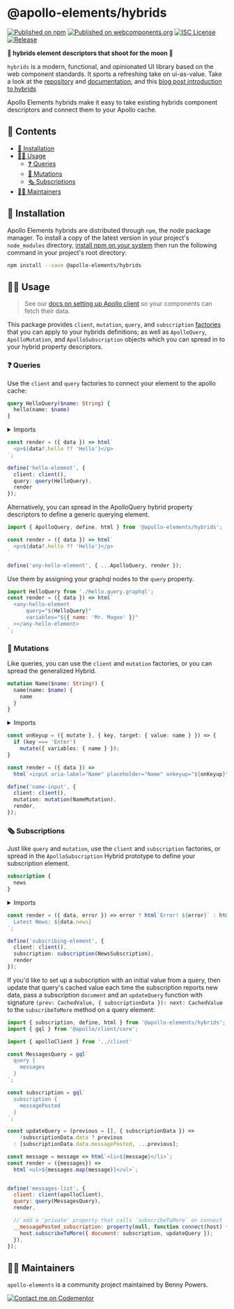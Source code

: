 # @apollo-elements/hybrids

[![Published on npm](https://img.shields.io/npm/v/@apollo-elements/hybrids.svg)](https://www.npmjs.com/package/@apollo-elements/hybrids)
[![Published on webcomponents.org](https://img.shields.io/badge/webcomponents.org-published-blue.svg)](https://www.webcomponents.org/element/@apollo-elements/hybrids)
[![ISC License](https://img.shields.io/npm/l/@apollo-elements/hybrids)](https://github.com/apollo-elements/apollo-elements/blob/master/LICENCE.md)
[![Release](https://github.com/apollo-elements/apollo-elements/workflows/Release/badge.svg)](https://github.com/apollo-elements/apollo-elements/actions)

<strong>👾 hybrids element descriptors that shoot for the moon 🚀</strong>

`hybrids` is a modern, functional, and opinionated UI library based on the web component standards. It sports a refreshing take on ui-as-value. Take a look at the [repository](https://github.com/hybridsjs/hybrids) and [documentation](https://hybrids.js.org), and this [blog post introduction to hybrids](https://dev.to/bennypowers/lets-build-web-components-part-7-hybrids-187l)

Apollo Elements hybrids make it easy to take existing hybrids component descriptors and connect them to your Apollo cache.

## 📓 Contents
- [🔧 Installation](#-installation)
- [👩‍🚀 Usage](#-usage)
  - [❓ Queries](#-queries)
  - [👾 Mutations](#-mutations)
  - [🗞 Subscriptions](#-subscriptions)
- [👷‍♂️ Maintainers](#-maintainers)

## 🔧 Installation

Apollo Elements hybrids are distributed through `npm`, the node package manager. To install a copy of the latest version in your project's `node_modules` directory, [install npm on your system](https://www.npmjs.com/get-npm) then run the following command in your project's root directory:

```bash
npm install --save @apollo-elements/hybrids
```

## 👩‍🚀 Usage

> See our [docs on setting up Apollo client](https://apolloelements.dev/pages/guides/getting-started/apollo-client.html) so your components can fetch their data.

This package provides `client`, `mutation`, `query`, and `subscription` [factories](https://hybrids.js.org/#/getting-started/concepts?id=factories) that you can apply to your hybrids definitions; as well as `ApolloQuery`, `ApolloMutation`, and `ApolloSubscription` objects which you can spread in to your hybrid property descriptors.

### ❓ Queries
Use the `client` and `query` factories to connect your element to the apollo cache:

<code-copy>

```graphql
query HelloQuery($name: String) {
  hello(name: $name)
}
```

</code-copy>

<details>

<summary>Imports</summary>

<code-copy>

```ts
import { client, query, define, html } from '@apollo-elements/hybrids';
import HelloQuery from './Hello.query.graphql';
```

</code-copy>

</details>

<code-copy>

```ts
const render = ({ data }) => html`
  <p>${data?.hello ?? 'Hello'}</p>
`;

define('hello-element', {
  client: client(),
  query: query(HelloQuery),
  render
});
```

</code-copy>

Alternatively, you can spread in the ApolloQuery hybrid property descriptors to define a generic querying element.

<code-copy>

```js
import { ApolloQuery, define, html } from '@apollo-elements/hybrids';

const render = ({ data }) => html`
  <p>${data?.hello ?? 'Hello'}</p>
`

define('any-hello-element', { ...ApolloQuery, render });
```

</code-copy>

Use them by assigning your graphql nodes to the `query` property.

<code-copy>

```js
import HelloQuery from './Hello.query.graphql';
const render = ({ data }) => html`
  <any-hello-element
      query="${HelloQuery}"
      variables="${{ name: 'Mr. Magoo' }}"
  ></any-hello-element>
`;
```

</code-copy>

### 👾 Mutations
Like queries, you can use the `client` and `mutation` factories, or you can spread the generalized Hybrid.

<code-copy>

```graphql
mutation Name($name: String!) {
  name(name: $name) {
    name
  }
}
```

</code-copy>

<details>

<summary>Imports</summary>

<code-copy>

```ts
import { mutation, define, html } from '@apollo-elements/hybrids';
import NameMutation from './Name.mutation.graphql';
```

</code-copy>

</details>

<code-copy>

```ts
const onKeyup = ({ mutate }, { key, target: { value: name } }) => {
  if (key === 'Enter')
    mutate({ variables: { name } });
}

const render = ({ data }) =>
  html`<input aria-label="Name" placeholder="Name" onkeyup="${onKeyup}"/>`;

define('name-input', {
  client: client(),
  mutation: mutation(NameMutation),
  render,
});
```

</code-copy>

### 🗞 Subscriptions
Just like `query` and `mutation`, use the `client` and `subscription` factories, or spread in the `ApolloSubscription` Hybrid prototype to define your subscription element.

<code-copy>

```graphql
subscription {
  news
}
```

</code-copy>

<details>

<summary>Imports</summary>

<code-copy>

```ts
import { mutation, define, html } from '@apollo-elements/hybrids';
import NameMutation from './Name.mutation.graphql';
```

</code-copy>

</details>

<code-copy>

```ts
const render = ({ data, error }) => error ? html`Error! ${error}` : html`
  Latest News: ${data.news}
`;

define('subscribing-element', {
  client: client(),
  subscription: subscription(NewsSubscription),
  render
});
```

</code-copy>

If you'd like to set up a subscription with an initial value from a query, then update that query's cached value each time the subscription reports new data, pass a subscription `document` and an `updateQuery` function with signature `(prev: CachedValue, { subscriptionData }): next: CachedValue` to the `subscribeToMore` method on a query element:

```js
import { subscription, define, html } from '@apollo-elements/hybrids';
import { gql } from '@apollo/client/core';

import { apolloClient } from '../client'

const MessagesQuery = gql`
  query {
    messages
  }
`;

const subscription = gql`
  subscription {
    messagePosted
  }
`;

const updateQuery = (previous = [], { subscriptionData }) =>
    !subscriptionData.data ? previous
  : [subscriptionData.data.messagePosted, ...previous];

const message = message => html`<li>${message}</li>`;
const render = ({messages}) =>
  html`<ul>${messages.map(message)}</ul>`;


define('messages-list', {
  client: client(apolloClient),
  query: query(MessagesQuery),
  render,

  // add a 'private' property that calls `subscribeToMore` on connect
  __messagePosted_subscription: property(null, function connect(host) {
    host.subscribeToMore({ document: subscription, updateQuery });
  }),
});
```

## 👷‍♂️ Maintainers
`apollo-elements` is a community project maintained by Benny Powers.

[![Contact me on Codementor](https://cdn.codementor.io/badges/contact_me_github.svg)](https://www.codementor.io/bennyp?utm_source=github&utm_medium=button&utm_term=bennyp&utm_campaign=github)
